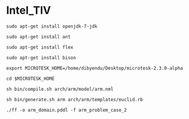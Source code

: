 # Intel_TIV

`sudo apt-get install openjdk-7-jdk`

`sudo apt-get install ant`

`sudo apt-get install flex`

`sudo apt-get install bison`

`export MICROTESK_HOME=/home/dibyendu/Desktop/microtesk-2.3.0-alpha`

`cd $MICROTESK_HOME`

`sh bin/compile.sh arch/arm/model/arm.nml`

`sh bin/generate.sh arm arch/arm/templates/euclid.rb`

`./ff -o arm_domain.pddl -f arm_problem_case_2`
